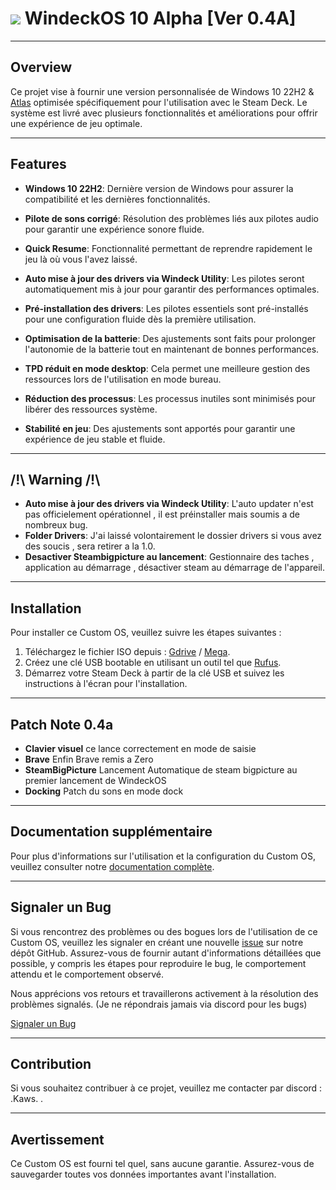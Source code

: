 # [![](https://cdn.discordapp.com/attachments/1120067739726381127/1164100853167308841/pngwing.com.png?ex=6541fc67&is=652f8767&hm=f68e9bb084528566872611aacb5c5330833721535c27cc406549de90178c66e1&)](https://puissancesteamdeck.com/) WindeckOS 10 Alpha [Ver 0.4A]
***
## Overview

Ce projet vise à fournir une version personnalisée de Windows 10 22H2 & [Atlas](https://github.com/Atlas-OS/Atlas) optimisée spécifiquement pour l'utilisation avec le Steam Deck. Le système est livré avec plusieurs fonctionnalités et améliorations pour offrir une expérience de jeu optimale.
***
## Features

- **Windows 10 22H2**: Dernière version de Windows pour assurer la compatibilité et les dernières fonctionnalités.

- **Pilote de sons corrigé**: Résolution des problèmes liés aux pilotes audio pour garantir une expérience sonore fluide.

- **Quick Resume**: Fonctionnalité permettant de reprendre rapidement le jeu là où vous l'avez laissé.

- **Auto mise à jour des drivers via Windeck Utility**: Les pilotes seront automatiquement mis à jour pour garantir des performances optimales.

- **Pré-installation des drivers**: Les pilotes essentiels sont pré-installés pour une configuration fluide dès la première utilisation.

- **Optimisation de la batterie**: Des ajustements sont faits pour prolonger l'autonomie de la batterie tout en maintenant de bonnes performances.

- **TPD réduit en mode desktop**: Cela permet une meilleure gestion des ressources lors de l'utilisation en mode bureau.

- **Réduction des processus**: Les processus inutiles sont minimisés pour libérer des ressources système.

- **Stabilité en jeu**: Des ajustements sont apportés pour garantir une expérience de jeu stable et fluide.
***
## /!\ Warning /!\
- **Auto mise à jour des drivers via Windeck Utility**: L'auto updater n'est pas officielement opérationnel , il est préinstaller mais soumis a de nombreux bug.
- **Folder Drivers**: J'ai laissé volontairement le dossier drivers si vous avez des soucis , sera retirer a la 1.0.
- **Desactiver Steambigpicture au lancement**: Gestionnaire des taches , application au démarrage , désactiver steam au démarrage de l'appareil.
***
## Installation

Pour installer ce Custom OS, veuillez suivre les étapes suivantes :

1. Téléchargez le fichier ISO depuis : [Gdrive](https://drive.google.com/file/d/1EB5ak6Wjdz2FL1ix5incIYI6HHjHJVMn/view?usp=sharing) / [Mega](https://mega.nz/file/2VlgmSrB#DCEayWjJ_YNnpX2Pw_rLRdQdORSogf3Bak6Uh9gHaXg).
2. Créez une clé USB bootable en utilisant un outil tel que [Rufus](https://rufus.ie/).
3. Démarrez votre Steam Deck à partir de la clé USB et suivez les instructions à l'écran pour l'installation.
***
## Patch Note 0.4a
- **Clavier visuel** ce lance correctement en mode de saisie
- **Brave** Enfin Brave remis a Zero
- **SteamBigPicture** Lancement Automatique de steam bigpicture au premier lancement de WindeckOS
- **Docking** Patch du sons en mode dock
***
## Documentation supplémentaire

Pour plus d'informations sur l'utilisation et la configuration du Custom OS, veuillez consulter notre [documentation complète](https://github.com/TakiiOS/WindeckOS/issues).
***
## Signaler un Bug

Si vous rencontrez des problèmes ou des bogues lors de l'utilisation de ce Custom OS, veuillez les signaler en créant une nouvelle [issue](https://github.com/TakiiOS/WindeckOS/issues) sur notre dépôt GitHub. Assurez-vous de fournir autant d'informations détaillées que possible, y compris les étapes pour reproduire le bug, le comportement attendu et le comportement observé.

Nous apprécions vos retours et travaillerons activement à la résolution des problèmes signalés. (Je ne répondrais jamais via discord pour les bugs)

[Signaler un Bug](https://github.com/TakiiOS/WindeckOS/issues)
***
## Contribution

Si vous souhaitez contribuer à ce projet, veuillez me contacter par discord : .Kaws. .
***
## Avertissement

Ce Custom OS est fourni tel quel, sans aucune garantie. Assurez-vous de sauvegarder toutes vos données importantes avant l'installation.
